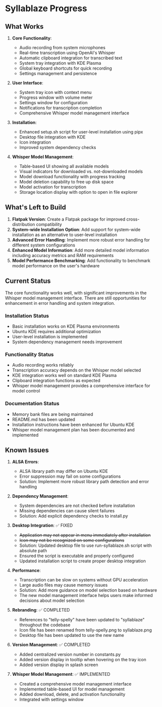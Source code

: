 # Syllablaze Progress

## What Works

1. **Core Functionality**:
   - Audio recording from system microphones
   - Real-time transcription using OpenAI's Whisper
   - Automatic clipboard integration for transcribed text
   - System tray integration with KDE Plasma
   - Global keyboard shortcuts for quick recording
   - Settings management and persistence

2. **User Interface**:
   - System tray icon with context menu
   - Progress window with volume meter
   - Settings window for configuration
   - Notifications for transcription completion
   - Comprehensive Whisper model management interface

3. **Installation**:
   - Enhanced setup.sh script for user-level installation using pipx
   - Desktop file integration with KDE
   - Icon integration
   - Improved system dependency checks

4. **Whisper Model Management**:
   - Table-based UI showing all available models
   - Visual indicators for downloaded vs. not-downloaded models
   - Model download functionality with progress tracking
   - Model deletion capability to free up disk space
   - Model activation for transcription
   - Storage location display with option to open in file explorer

## What's Left to Build

1. **Flatpak Version**: Create a Flatpak package for improved cross-distribution compatibility
2. **System-wide Installation Option**: Add support for system-wide installation as an alternative to user-level installation
3. **Advanced Error Handling**: Implement more robust error handling for different system configurations
4. **Enhanced Model Information**: Add more detailed model information including accuracy metrics and RAM requirements
5. **Model Performance Benchmarking**: Add functionality to benchmark model performance on the user's hardware

## Current Status

The core functionality works well, with significant improvements in the Whisper model management interface. There are still opportunities for enhancement in error handling and system integration.

### Installation Status

- Basic installation works on KDE Plasma environments
- Ubuntu KDE requires additional optimization
- User-level installation is implemented
- System dependency management needs improvement

### Functionality Status

- Audio recording works reliably
- Transcription accuracy depends on the Whisper model selected
- KDE integration works well on standard KDE Plasma
- Clipboard integration functions as expected
- Whisper model management provides a comprehensive interface for model control

### Documentation Status

- Memory bank files are being maintained
- README.md has been updated
- Installation instructions have been enhanced for Ubuntu KDE
- Whisper model management plan has been documented and implemented

## Known Issues

1. **ALSA Errors**:
   - ALSA library path may differ on Ubuntu KDE
   - Error suppression may fail on some configurations
   - Solution: Implement more robust library path detection and error handling

2. **Dependency Management**:
   - System dependencies are not checked before installation
   - Missing dependencies can cause silent failures
   - Solution: Add explicit dependency checks to install.py

3. **Desktop Integration**: ✅ FIXED
   - ~~Application may not appear in menu immediately after installation~~
   - ~~Icon may not be recognized on some configurations~~
   - Solution: Updated desktop file to use run-syllablaze.sh script with absolute path
   - Ensured the script is executable and properly configured
   - Updated installation script to create proper desktop integration

4. **Performance**:
   - Transcription can be slow on systems without GPU acceleration
   - Large audio files may cause memory issues
   - Solution: Add more guidance on model selection based on hardware
   - The new model management interface helps users make informed decisions about model selection

5. **Rebranding**: ✅ COMPLETED
   - References to "telly-spelly" have been updated to "syllablaze" throughout the codebase
   - Icon file has been renamed from telly-spelly.png to syllablaze.png
   - Desktop file has been updated to use the new name

6. **Version Management**: ✅ COMPLETED
   - Added centralized version number in constants.py
   - Added version display in tooltip when hovering on the tray icon
   - Added version display in splash screen

7. **Whisper Model Management**: ✅ IMPLEMENTED
   - Created a comprehensive model management interface
   - Implemented table-based UI for model management
   - Added download, delete, and activation functionality
   - Integrated with settings window